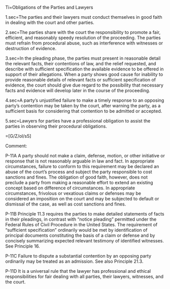 Ti=Obligations of the Parties and Lawyers

1.sec=The parties and their lawyers must conduct themselves in good faith in dealing with the court and other parties.

2.sec=The parties share with the court the responsibility to promote a fair, efficient, and reasonably speedy resolution of the proceeding. The parties must refrain from procedural abuse, such as interference with witnesses or destruction of evidence.

3.sec=In the pleading phase, the parties must present in reasonable detail the relevant facts, their contentions of law, and the relief requested, and describe with sufficient specification the available evidence to be offered in support of their allegations. When a party shows good cause for inability to provide reasonable details of relevant facts or sufficient specification of evidence, the court should give due regard to the possibility that necessary facts and evidence will develop later in the course of the proceeding.

4.sec=A party’s unjustified failure to make a timely response to an opposing party’s contention may be taken by the court, after warning the party, as a sufficient basis for considering that contention to be admitted or accepted.

5.sec=Lawyers for parties have a professional obligation to assist the parties in observing their procedural obligations.

=[G/Z/ol/s5]

Comment:

P-11A A party should not make a claim, defense, motion, or other initiative or response that is not reasonably arguable in law and fact. In appropriate circumstances, failure to conform to this requirement may be declared an abuse of the court’s process and subject the party responsible to cost sanctions and fines. The obligation of good faith, however, does not preclude a party from making a reasonable effort to extend an existing concept based on difference of circumstances. In appropriate circumstances, frivolous or vexatious claims or defenses may be considered an imposition on the court and may be subjected to default or dismissal of the case, as well as cost sanctions and fines.

P-11B Principle 11.3 requires the parties to make detailed statements of facts in their pleadings, in contrast with “notice pleading” permitted under the Federal Rules of Civil Procedure in the United States. The requirement of “sufficient specification” ordinarily would be met by identification of principal documents constituting the basis of a claim or defense and by concisely summarizing expected relevant testimony of identified witnesses. See Principle 16.

P-11C Failure to dispute a substantial contention by an opposing party ordinarily may be treated as an admission. See also Principle 21.3.

P-11D It is a universal rule that the lawyer has professional and ethical responsibilities for fair dealing with all parties, their lawyers, witnesses, and the court.
